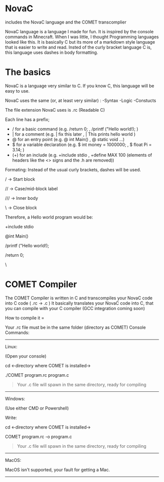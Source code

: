 # NovaC

includes the NovaC language and the COMET transcomplier

NovaC language is a language I made for fun. 
It is inspired by the console commands in Minecraft. When I was little, I thought Programming languages looked like this.
It is basically C but its more of a markdown style language that is easier to write and read.
Insted of the curly bracket language C is, this language uses dashes in body formatting.

# The basics

NovaC is a language very similar to C.
If you know C, this language will be easy to use.

NovaC uses the same (or, at least very similar) :
-Syntax
-Logic
-Constucts

The file extension NovaC uses is .rc (Readable C)

Each line has a prefix;
- / for a basic command (e.g. /return 0; , /printf ("Hello world!); )
- | for a comment (e.g. | fix this later , | This prints hello world )
- @ for an entry point (e.g. @ int Main() , @ static void ...)
- $ for a variable declaration (e.g. $ int money = 1000000; , $ float Pi = 3.14; ) 
- (+) for an include (e.g. +include stdio , +define MAX 100 (elements of headers like the <> signs and the .h are removed))

Formating: 
Instead of the usual curly brackets, dashes will be used.

/ → Start block

// → Case/mid-block label

/// → Inner body

\ → Close block

Therefore, a Hello world program would be:

+include stdio

@int Main()

 /printf ("Hello world!);
 
 /return 0;
 
\

# COMET Compiler

The COMET Compiler is written in C and  transcompiles your NovaC code into C code ( .rc -> .c )
It basically translates your NovaC code into C, that you can compile with your C compiler (GCC integration coming soon)

How to compile it = 

Your .rc file must be in the same folder (directory as COMET)
Console Commands:

------

Linux:

(Open your console)

cd <-directory where COMET is installed->

./COMET program.rc program.c

> Your .c file will spawn in the same directory, ready for compiling

------

Windows:

(Use either CMD or Powershell)

Write:

cd <-directory where COMET is installed->

COMET program.rc -o program.c

> Your .c file will spawn in the same directory, ready for compiling

------

MacOS:

MacOS isn't supported, your fault for getting a Mac.

-----




